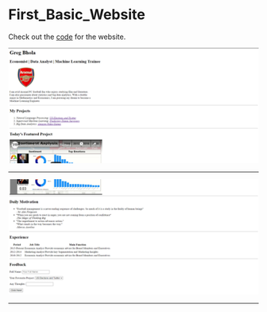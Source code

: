 # First_Basic_Website

Check out the [code](https://github.com/GR8505/First_Basic_Website/blob/main/my_webpage1.html) for the website.


![](https://github.com/GR8505/First_Basic_Website/blob/main/Images/P1.png)

<hr>

![](https://github.com/GR8505/First_Basic_Website/blob/main/Images/P2.png)

<hr>
